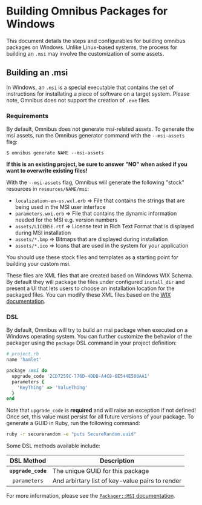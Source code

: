Building Omnibus Packages for Windows
=====================================
This document details the steps and configurables for building omnibus packages on Windows. Unlike Linux-based systems, the process for building an `.msi` may involve the customization of some assets.


Building an .msi
----------------
In Windows, an `.msi` is a special executable that contains the set of instructions for installating a piece of software on a target system. Please note, Omnibus does not support the creation of `.exe` files.

### Requirements
By default, Omnibus does not generate msi-related assets. To generate the msi assets, run the Omnibus generator command with the `--msi-assets` flag:

    $ omnibus generate NAME --msi-assets

**If this is an existing project, be sure to answer "NO" when asked if you want to overwrite existing files!**

With the `--msi-assets` flag, Omnibus will generate the following "stock" resources in `resources/NAME/msi`:

- `localization-en-us.wxl.erb` => File that contains the strings that are being used in the MSI user interface
- `parameters.wxi.erb` => File that contains the dynamic information needed for the MSI e.g. version numbers
- `assets/LICENSE.rtf` => License text in Rich Text Format that is displayed during MSI installation
- `assets/*.bmp` => Bitmaps that are displayed during installation
- `assets/*.ico` => Icons that are used in the system for your application

You should use these stock files and templates as a starting point for building your custom msi.

These files are XML files that are created based on Windows WIX Schema. By default they will package the files under configured `install_dir` and present a UI that lets users to choose an installation location for the packaged files. You can modify these XML files based on the [WIX documentation](http://wixtoolset.org/documentation/manual/v3/xsd/).

### DSL
By default, Omnibus will try to build an msi package when executed on a Windows operating system. You can further customize the behavior of the packager using the `package` DSL command in your project definition:

```ruby
# project.rb
name 'hamlet'

package :msi do
  upgrade_code '2CD7259C-776D-4DDB-A4C8-6E544E580AA1'
  parameters {
    'KeyThing' => 'ValueThing'
  }
end
```

Note that `upgrade_code` is **required** and will raise an exception if not defined! Once set, this value must persist for all future versions of your package. To generate a GUID in Ruby, run the following command:

```bash
ruby -r securerandom -e "puts SecureRandom.uuid"
```

Some DSL methods available include:

| DSL Method         | Description                                     |
| :----------------: | ------------------------------------------------|
| **`upgrade_code`** | The unique GUID for this package                |
| `parameters`       | And arbirtary list of key-value pairs to render |

For more information, please see the [`Packager::MSI` documentation](http://rubydoc.info/github/opscode/omnibus/Omnibus/Packager/MSI).
